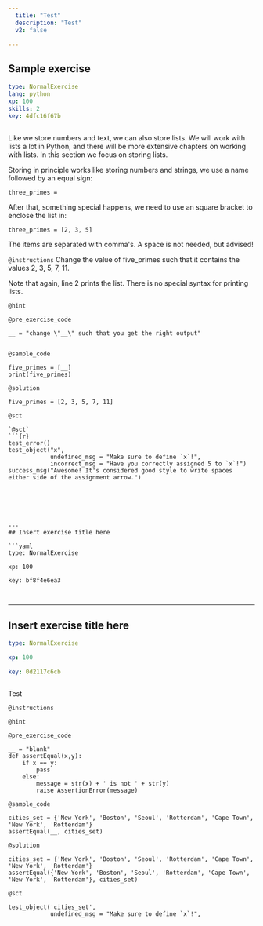 ```yaml
---
  title: "Test"
  description: "Test"
  v2: false

---
```

## Sample exercise

```yaml
type: NormalExercise
lang: python
xp: 100
skills: 2
key: 4dfc16f67b



```

Like we store numbers and text, we can also store lists. We will work with lists a lot in Python, and there will be more extensive chapters on working with lists. In this section we focus on storing lists.

Storing in principle works like storing numbers and strings, we use a name followed by an equal sign:

`three_primes = `

After that, something special happens, we need to use an square bracket to enclose the list in:

`three_primes = [2, 3, 5]`

The items are separated with comma's. A space is not needed, but advised!


`@instructions`
Change the value of five_primes such that it contains the values 2, 3, 5, 7, 11.

Note that again, line 2 prints the list. There is no special syntax for printing lists.

`@hint`


`@pre_exercise_code`
```{python}
__ = "change \"__\" such that you get the right output"


```
`@sample_code`
```{python}
five_primes = [__] 
print(five_primes)
```
`@solution`
```{python}
five_primes = [2, 3, 5, 7, 11] 
```
`@sct`
```{python}
`@sct`
```{r}
test_error()
test_object("x",
            undefined_msg = "Make sure to define `x`!",
            incorrect_msg = "Have you correctly assigned 5 to `x`!")
success_msg("Awesome! It's considered good style to write spaces either side of the assignment arrow.")
```
```





---
## Insert exercise title here

```yaml
type: NormalExercise

xp: 100

key: bf8f4e6ea3



```














---
## Insert exercise title here

```yaml
type: NormalExercise

xp: 100

key: 0d2117c6cb



```

Test

`@instructions`


`@hint`


`@pre_exercise_code`
```{python}
__ = "blank"
def assertEqual(x,y):
    if x == y:
        pass
    else:
        message = str(x) + ' is not ' + str(y)
        raise AssertionError(message)  
```
`@sample_code`
```{python}
cities_set = {'New York', 'Boston', 'Seoul', 'Rotterdam', 'Cape Town', 'New York', 'Rotterdam'}
assertEqual(__, cities_set)
```
`@solution`
```{python}
cities_set = {'New York', 'Boston', 'Seoul', 'Rotterdam', 'Cape Town', 'New York', 'Rotterdam'}
assertEqual({'New York', 'Boston', 'Seoul', 'Rotterdam', 'Cape Town', 'New York', 'Rotterdam'}, cities_set)

```
`@sct`
```{python}
test_object('cities_set',
            undefined_msg = "Make sure to define `x`!",
```




